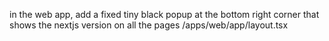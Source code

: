 in the web app, add a fixed tiny black popup at the bottom right corner that shows the nextjs version on all the pages /apps/web/app/layout.tsx